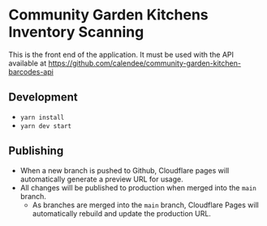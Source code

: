 # Community Garden Kitchens Inventory Scanning

This is the front end of the application. It must be used with the API available at https://github.com/calendee/community-garden-kitchen-barcodes-api

## Development

- `yarn install`
- `yarn dev start`

## Publishing

- When a new branch is pushed to Github, Cloudflare pages will automatically generate a preview URL for usage.
- All changes will be published to production when merged into the `main` branch.
  - As branches are merged into the `main` branch, Cloudflare Pages will automatically rebuild and update the production URL.
